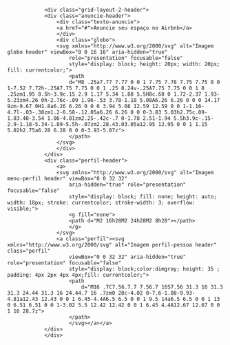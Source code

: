                 <div class="grid-layout-2-header">
                <div class="anuncie-header">
                    <div class="texto-anuncie">
                    <a href="#">Anuncie seu espaço no Airbnb</a>
                    </div>
                    <div class="globo">
                    <svg xmlns="http://www.w3.org/2000/svg" alt="Imagem globo header" viewBox="0 0 16 16" aria-hidden="true"
                        role="presentation" focusable="false"
                        style="display: block; height: 20px; width: 20px; fill: currentcolor;">
                        <path
                        d="M8 .25a7.77 7.77 0 0 1 7.75 7.78 7.75 7.75 0 0 1-7.52 7.72h-.25A7.75 7.75 0 0 1 .25 8.24v-.25A7.75 7.75 0 0 1 8 .25zm1.95 8.5h-3.9c.15 2.9 1.17 5.34 1.88 5.5H8c.68 0 1.72-2.37 1.93-5.23zm4.26 0h-2.76c-.09 1.96-.53 3.78-1.18 5.08A6.26 6.26 0 0 0 14.17 9zm-9.67 0H1.8a6.26 6.26 0 0 0 3.94 5.08 12.59 12.59 0 0 1-1.16-4.7l-.03-.38zm1.2-6.58-.12.05a6.26 6.26 0 0 0-3.83 5.03h2.75c.09-1.83.48-3.54 1.06-4.81zm2.25-.42c-.7 0-1.78 2.51-1.94 5.5h3.9c-.15-2.9-1.18-5.34-1.89-5.5h-.07zm2.28.43.03.05a12.95 12.95 0 0 1 1.15 5.02h2.75a6.28 6.28 0 0 0-3.93-5.07z">
                        </path>
                    </svg>
                    </div>
                </div>
                <div class="perfil-header">
                    <a>
                    <svg xmlns="http://www.w3.org/2000/svg" alt="Imagem menu-perfil header" viewBox="0 0 32 32"
                        aria-hidden="true" role="presentation" focusable="false"
                        style="display: block; fill: none; height: auto; width: 18px; stroke: currentcolor; stroke-width: 3; overflow: visible;">
                        <g fill="none">
                        <path d="M2 16h28M2 24h28M2 8h28"></path>
                        </g>
                    </svg>
                    <a class="perfil"><svg xmlns="http://www.w3.org/2000/svg" alt="Imagem perfil-pessoa header" class="perfil"
                        viewBox="0 0 32 32" aria-hidden="true" role="presentation" focusable="false"
                        style="display: block;color:dimgray; height: 35 ; padding: 4px 2px 4px 4px;fill: currentcolor;">
                        <path
                            d="M16 .7C7.56.7.7 7.56.7 16S7.56 31.3 16 31.3 31.3 24.44 31.3 16 24.44.7 16 .7zm0 28c-4.02 0-7.6-1.88-9.93-4.81a12.43 12.43 0 0 1 6.45-4.4A6.5 6.5 0 0 1 9.5 14a6.5 6.5 0 0 1 13 0 6.51 6.51 0 0 1-3.02 5.5 12.42 12.42 0 0 1 6.45 4.4A12.67 12.67 0 0 1 16 28.7z">
                        </path>
                        </svg></a></a>
                </div>
                </div>